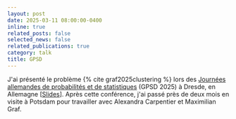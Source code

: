 ```yaml
---
layout: post
date: 2025-03-11 08:00:00-0400
inline: true
related_posts: false
selected_news: false
related_publications: true
category: talk
title: GPSD
---
```

J'ai présenté le problème {% cite graf2025clustering %} lors des <a href="https://www.gpsd-2025.de/">Journées allemandes de probabilités et de statistiques</a> (GPSD 2025) à Dresde, en Allemagne [<a href="https://victorthuot.github.io/assets/pdf/slides_GPSD_march2025.pdf">Slides</a>].
Après cette conférence, j'ai passé près de deux mois en visite à Potsdam pour travailler avec Alexandra Carpentier et Maximilian Graf.
